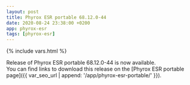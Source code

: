 ```yaml
---
layout: post
title: Phyrox ESR portable 68.12.0-44
date: 2020-08-24 23:38:00 +0200
app: phyrox-esr
tags: [phyrox-esr]
---
```

{% include vars.html %}

Release of Phyrox ESR portable 68.12.0-44 is now available.<br />
You can find links to download this release on the [Phyrox ESR portable page]({{ var_seo_url | append: '/app/phyrox-esr-portable/' }}).
